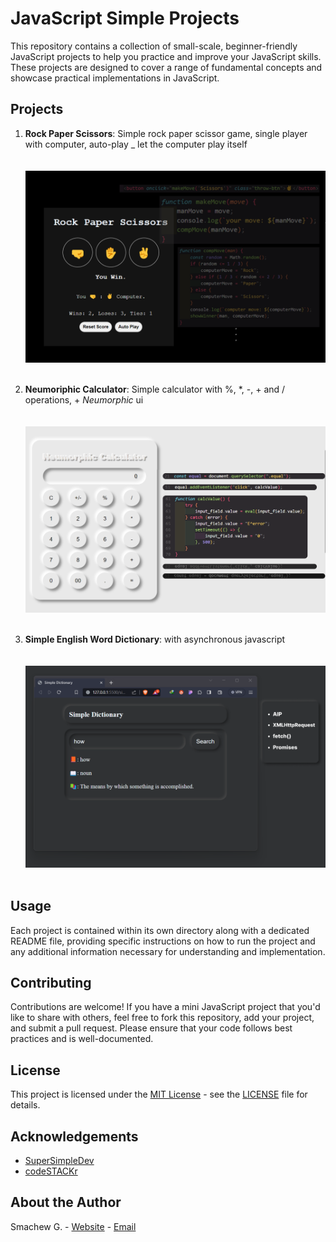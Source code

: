 # JavaScript Simple Projects

This repository contains a collection of small-scale, beginner-friendly JavaScript projects to help you practice and improve your JavaScript skills. These projects are designed to cover a range of fundamental concepts and showcase practical implementations in JavaScript.

## Projects

1. **Rock Paper Scissors**: Simple rock paper scissor game, single player with computer, auto-play \_ let the computer play itself <br><br><br>
   ![](https://github.com/sgc93/JavaScript-Simple-Projects/blob/main/rock_paper_scissor/screenshot.png) <br><br>
2. **Neumoriphic Calculator**: Simple calculator with %, \*, -, + and / operations, + _Neumorphic_ ui <br><br><br>
   ![Screenshot-Project2](https://github.com/sgc93/JavaScript-Simple-Projects/blob/main/neumorphic_calculator/calc_screenshot.png) <br><br>

3. **Simple English Word Dictionary**: with asynchronous javascript<br><br><br>
   ![Screenshot-Project3](https://github.com/sgc93/JavaScript-Simple-Projects/blob/main/simple_dictionary/screenshot.png) <br><br>

## Usage

Each project is contained within its own directory along with a dedicated README file, providing specific instructions on how to run the project and any additional information necessary for understanding and implementation.

## Contributing

Contributions are welcome! If you have a mini JavaScript project that you'd like to share with others, feel free to fork this repository, add your project, and submit a pull request. Please ensure that your code follows best practices and is well-documented.

## License

This project is licensed under the [MIT License](https://opensource.org/licenses/MIT) - see the [LICENSE](https://github.com/sgc93/JavaScript-Simple-Projects/blob/main/LICENSE) file for details.

## Acknowledgements

- [SuperSimpleDev](https://youtube.com/playlist?list=PLEPye7A7EcQZrT3VSBb7jtxnxIfY3yyG6&si=VhNPHp4PtYTEP4tE)
- [codeSTACKr](https://youtube.com/playlist?list=PLkwxH9e_vrALRJKu7wfXby3MKeflhTu6B&si=jhjoxDOMjrgYpTe1)

## About the Author

Smachew G. - [Website](https://smachewgedefaw.netlify.app/) - [Email](smachewgedefaw@gmail.com)
